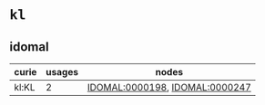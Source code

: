 # `kl`

## idomal

| curie   |   usages | nodes                                                                                                            |
|---------|----------|------------------------------------------------------------------------------------------------------------------|
| kl:KL   |        2 | [IDOMAL:0000198](https://bioregistry.io/IDOMAL:0000198), [IDOMAL:0000247](https://bioregistry.io/IDOMAL:0000247) |

